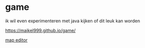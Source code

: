 # game

ik wil even experimenteren met java
kijken of dit leuk kan worden 

https://maikel999.github.io/game/

<a href="https://maikel999.github.io/game/map_editor/map_editor.html">map editor</a>

